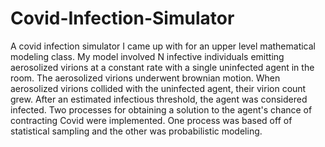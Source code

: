 # Covid-Infection-Simulator
A covid infection simulator I came up with for an upper level mathematical modeling class. My model involved N infective individuals emitting aerosolized virions at a constant rate with a single uninfected agent in the room. The aerosolized virions underwent brownian motion. When aerosolized virions collided with the uninfected agent, their virion count grew. After an estimated infectious threshold, the agent was considered infected. Two processes for obtaining a solution to the agent's chance of contracting Covid were implemented. One process was based off of statistical sampling and the other was probabilistic modeling.

